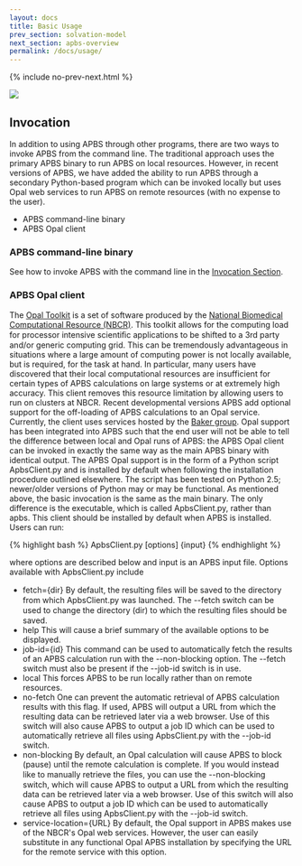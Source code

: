 ```yaml
---
layout: docs
title: Basic Usage
prev_section: solvation-model
next_section: apbs-overview
permalink: /docs/usage/
---
```



{% include no-prev-next.html %}

<img src="{{site.baseurl}}/images/apbs-icons/APBS_128_v2.png" class="apbs-icon" />


## Invocation

In addition to using APBS through other programs, there are two ways to invoke APBS from the command line. The traditional approach uses the primary APBS binary to run APBS on local resources. However, in recent versions of APBS, we have added the ability to run APBS through a secondary Python-based program which can be invoked locally but uses Opal web services to run APBS on remote resources (with no expense to the user).

<div>
	<ul>
		<li>APBS command-line binary</li>
		<li>APBS Opal client</li>
	</ul>
</div>

### APBS command-line binary

See how to invoke APBS with the command line in the [Invocation Section]({{site.baseurl}}/docs/apbs-invocation).

<!---
As mentioned in the installation and availability section, the main APBS binary is installed in ${APBS_PREFIX}/bin where ${APBS_PREFIX} is the top-level directory you chose for the installation. Of course, you can move the binary to any directory you choose. APBS is invoked with a very simple syntax:

{% highlight bash %}
apbs [options] input-file
{% endhighlight %}

Command line options include:

- outputfile=name  Sets the output logging path (as described in the output logging section of the manual) to name, or name_N for parallel runs, where N is the processor ID. If --outputformat is not specified, a flat-file format will be used as the default.
- outputformat=type  Sets the output logging format. Accepted values are:
flat  Flat-file format (default).
xml  XML format
- help  Displays command line usage
- version  Displays the current APBS version

input-file is an input file with a specific syntax described in the section Input files. Besides the output files specified from within input-file and the optional logs as specified by use of the --output-file command line option, APBS writes data to three additional places:

- Standard output. This will appear on your screen (if you don't redirect it somewhere) and will contain all the basic information about the electrostatics calculation.
- Standard error. This will also appear on your screen (if you don't redirect it somewhere) and will contain warnings and error messages.
- The file io.mc (or io.mc_N for parallel runs, where N is the processor ID. This gives you detailed information about the progress of the run with a particular focus on the numerical solver.
--->

### APBS Opal client

<p>The <a href="http://nbcr.ucsd.edu/data/docs/opal/" target="_blank">Opal Toolkit</a> is a set of software produced by the <a href="http://nbcr.ucsd.edu/wordpress2/" target="_blank">National Biomedical Computational Resource (NBCR)</a>. This toolkit allows for the computing load for processor intensive scientiﬁc applications to be shifted to a 3rd party and/or generic computing grid. This can be tremendously advantageous in situations where a large amount of computing power is not locally available, but is required, for the task at hand. In particular, many users have discovered that their local computational resources are insufficient for certain types of APBS calculations on large systems or at extremely high accuracy. This client removes this resource limitation by allowing users to run on clusters at NBCR.
Recent developmental versions APBS add optional support for the off-loading of APBS calculations to an Opal service. Currently, the client uses services hosted by the <a href="https://www.linkedin.com/in/nathanandrewbaker" target="_blank">Baker group</a>. Opal support has been integrated into APBS such that the end user will not be able to tell the difference between local and Opal runs of APBS: the APBS Opal client can be invoked in exactly the same way as the main APBS binary with identical output.
The APBS Opal support is in the form of a Python script ApbsClient.py and is installed by default when following the installation procedure outlined elsewhere. The script has been tested on Python 2.5; newer/older versions of Python may or may be functional.
As mentioned above, the basic invocation is the same as the main binary. The only difference is the executable, which is called ApbsClient.py, rather than apbs. This client should be installed by default when APBS is installed. Users can run:</p>

{% highlight bash %}
ApbsClient.py [options] {input}
{% endhighlight %}

where options are described below and input is an APBS input file. Options available with ApbsClient.py include

- fetch={dir}  By default, the resulting ﬁles will be saved to the directory from which ApbsClient.py was launched. The --fetch switch can be used to change the directory (dir) to which the resulting ﬁles should be saved.
- help  This will cause a brief summary of the available options to be displayed.
- job-id={id}  This command can be used to automatically fetch the results of an APBS calculation run with the --non-blocking option. The --fetch switch must also be present if the --job-id switch is in use.
- local  This forces APBS to be run locally rather than on remote resources.
- no-fetch  One can prevent the automatic retrieval of APBS calculation results with this flag. If used, APBS will output a URL from which the resulting data can be retrieved later via a web browser. Use of this switch will also cause APBS to output a job ID which can be used to automatically retrieve all files using ApbsClient.py with the --job-id switch.
- non-blocking  By default, an Opal calculation will cause APBS to block (pause) until the remote calculation is complete. If you would instead like to manually retrieve the ﬁles, you can use the --non-blocking switch, which will cause APBS to output a URL from which the resulting data can be retrieved later via a web browser. Use of this switch will also cause APBS to output a job ID which can be used to automatically retrieve all files using ApbsClient.py with the --job-id switch.
- service-location={URL}  By default, the Opal support in APBS makes use of the NBCR's Opal web services. However, the user can easily substitute in any functional Opal APBS installation by specifying the URL for the remote service with this option.
